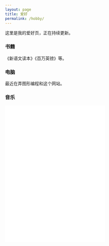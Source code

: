 ```yaml
---
layout: page
title: 爱好
permalink: /hobby/
---
```

这里是我的爱好页，正在持续更新。
### 书籍
《新语文读本》《百万英镑》等。
### 电脑
最近在弄图形编程和这个网站。
### 音乐
<iframe frameborder="no" border="0" marginwidth="0" marginheight="0" width=330 height=450 src="//music.163.com/outchain/player?type=0&id=4982100720&auto=0&height=430"></iframe>

